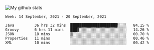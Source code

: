 ![My github stats](https://github-readme-stats.vercel.app/api?username=romvoid95&theme=gruvbox&include_all_commits=true&show_icons=true")

<!--START_SECTION:waka-->
```text
Week: 14 September, 2021 - 20 September, 2021

Java         36 hrs 32 mins  █████████████████████░░░░   84.15 % 
Groovy       6 hrs 11 mins   ███▓░░░░░░░░░░░░░░░░░░░░░   14.26 % 
JSON         18 mins         ▒░░░░░░░░░░░░░░░░░░░░░░░░   00.70 % 
Properties   11 mins         ░░░░░░░░░░░░░░░░░░░░░░░░░   00.46 % 
XML          10 mins         ░░░░░░░░░░░░░░░░░░░░░░░░░   00.42 % 
```
<!--END_SECTION:waka-->
